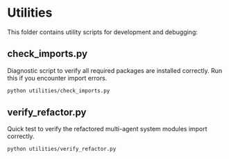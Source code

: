 # Utilities

This folder contains utility scripts for development and debugging:

## check_imports.py
Diagnostic script to verify all required packages are installed correctly. Run this if you encounter import errors.

```bash
python utilities/check_imports.py
```

## verify_refactor.py
Quick test to verify the refactored multi-agent system modules import correctly.

```bash
python utilities/verify_refactor.py
```

